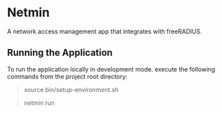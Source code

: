 # Netmin
A network access management app that integrates with freeRADIUS.

## Running the Application

To run the application locally in development mode. execute the following commands from the project root directory:

> source bin/setup-environment.sh

> netmin run

